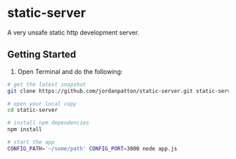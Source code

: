 static-server
=============
A very unsafe static http development server.

Getting Started
---------------
1. Open Terminal and do the following:

```bash
# get the latest snapshot
git clone https://github.com/jordanpatton/static-server.git static-server

# open your local copy
cd static-server

# install npm dependencies
npm install

# start the app
CONFIG_PATH='~/some/path' CONFIG_PORT=3000 node app.js
```
